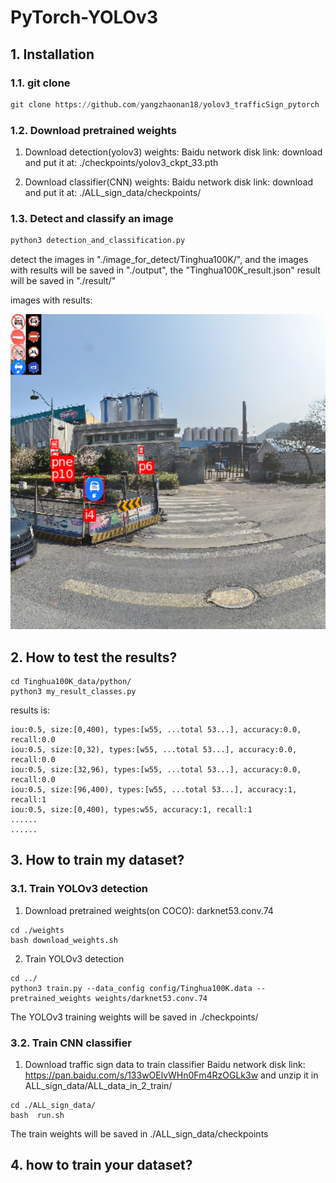# PyTorch-YOLOv3


## 1. Installation
### 1.1. git clone
```python
git clone https://github.com/yangzhaonan18/yolov3_trafficSign_pytorch
```  
    
### 1.2. Download pretrained weights
1. Download detection(yolov3) weights:
Baidu network disk link: 
download  and put it at: ./checkpoints/yolov3_ckpt_33.pth

2. Download classifier(CNN) weights:
Baidu network disk link: 
download  and put it at: ./ALL_sign_data/checkpoints/

### 1.3. Detect and classify an image
```python
python3 detection_and_classification.py
```
detect the images in "./image_for_detect/Tinghua100K/", 
and the images with results will be saved in "./output", the "Tinghua100K_result.json" result will be saved in "./result/"

images with results:
<p align="center">
  <img width="1000" src="image_for_github/00085.png">
</p>

## 2. How to test the results?
```
cd Tinghua100K_data/python/
python3 my_result_classes.py

```

results is:
```
iou:0.5, size:[0,400), types:[w55, ...total 53...], accuracy:0.0, recall:0.0
iou:0.5, size:[0,32), types:[w55, ...total 53...], accuracy:0.0, recall:0.0
iou:0.5, size:[32,96), types:[w55, ...total 53...], accuracy:0.0, recall:0.0
iou:0.5, size:[96,400), types:[w55, ...total 53...], accuracy:1, recall:1
iou:0.5, size:[0,400), types:w55, accuracy:1, recall:1
......
......
```

## 3. How to train my dataset?
### 3.1. Train YOLOv3 detection
1. Download pretrained weights(on COCO): darknet53.conv.74 
```
cd ./weights
bash download_weights.sh
```


2. Train YOLOv3 detection

```
cd ../
python3 train.py --data_config config/Tinghua100K.data --pretrained_weights weights/darknet53.conv.74
```

The YOLOv3 training weights will be saved in ./checkpoints/
### 3.2. Train CNN classifier 
1. Download traffic sign data to train classifier
Baidu network disk link: https://pan.baidu.com/s/133wOElvWHn0Fm4RzOGLk3w
and unzip it in ALL_sign_data/ALL_data_in_2_train/

```
cd ./ALL_sign_data/
bash  run.sh
```

The train weights will be saved in ./ALL_sign_data/checkpoints


## 4. how to train your dataset?



